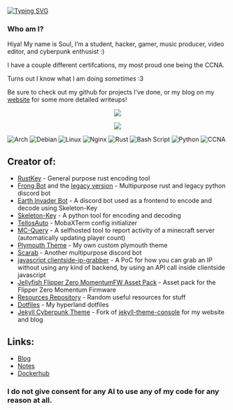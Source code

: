 
[![Typing SVG](https://readme-typing-svg.herokuapp.com?color=F7F7F7&lines=What+am+I%3F;I'm+a+hacker;I'm+a+programmer;I'm+a+sys+admin)](https://git.io/typing-svg)
  
<body>
  
### **Who am I?**
Hiya! My name is Soul, I’m a student, hacker, gamer, music producer, video editor, and cyberpunk enthusist :)

I have a couple different certifcations, my most proud one being the CCNA.

Turns out I know what I am doing *sometimes* :3

Be sure to check out my github for projects I’ve done, or my blog on my [website](https://soulsender.me) for some more detailed writeups!

<p align="center">
<!-- This is for the fire-streak -->
<img src="https://github-readme-streak-stats.herokuapp.com?user=Soulsender&theme=dark&currStreakNum=650BEF&fire=0BDAEF&currStreakLabel=888888&dates=FFFFFF&background=000000&ring=FFFFFF&stroke=650BEF&sideNums=FFFFFF&sideLabels=888888&border=FFFFFF">
</a>
<!-- This is for the stats -->
<p align="center">
<img src="https://github-readme-stats.vercel.app/api?username=Soulsender&count_private=true&show_icons=true&title_color=ffffff&icon_color=650BEF&text_color=888888FF&bg_color=000000">
</a>

![Arch](https://img.shields.io/badge/Arch%20Linux-1793D1?logo=arch-linux&logoColor=fff&style=for-the-badge)
![Debian](https://img.shields.io/badge/Debian-D70A53?style=for-the-badge&logo=debian&logoColor=white)
![Linux](https://img.shields.io/badge/Linux-FCC624?style=for-the-badge&logo=linux&logoColor=black)
![Nginx](https://img.shields.io/badge/nginx-%23009639.svg?style=for-the-badge&logo=nginx&logoColor=white)
![Rust](https://img.shields.io/badge/rust-%23000000.svg?style=for-the-badge&logo=rust&logoColor=white)
![Bash Script](https://img.shields.io/badge/bash_script-%23121011.svg?style=for-the-badge&logo=gnu-bash&logoColor=white)
![Python](https://img.shields.io/badge/python-3670A0?style=for-the-badge&logo=python&logoColor=ffdd54)
![CCNA](https://img.shields.io/badge/ccna-ffffff?style=for-the-badge&logo=cisco&logoColor=0099ff)

## Creator of:
- [RustKey](https://github.com/Soulsender/rust-key) - General purpose rust encoding tool
- [Frong Bot](https://github.com/Soulsender/frong-bot) and the [legacy version](https://github.com/Soulsender/frong-bot-python) - Multipurpose rust and legacy python discord bot
- [Earth Invader Bot](https://github.com/CosmodiumCS/MK19-Earth-Invader) - A discord bot used as a frontend to encode and decode using Skeleton-Key
- [Skeleton-Key](https://github.com/CosmodiumCS/MK15-SkeletonKey) - A python tool for encoding and decoding
- [TelIosAuto](https://github.com/Soulsender/teliosauto) - MobaXTerm config initializer
- [MC-Query](https://github.com/Soulsender/mc-query) - A selfhosted tool to report activity of a minecraft server (automatically updating player count)
- [Plymouth Theme](https://github.com/Soulsender/soulkiller-plymouth) - My own custom plymouth theme
- [Scarab](https://github.com/Soulsender/Scarab) - Another multipurpose discord bot
- [javascript clientside-ip-grabber](https://github.com/Soulsender/client-side-ip-grabber) - A PoC for how you can grab an IP without using any kind of backend, by using an API call inside clientside javascript
- [Jellyfish Flipper Zero MomentumFW Asset Pack](https://github.com/Soulsender/flipper-custom) - Asset pack for the Flipper Zero Momentum Firmware
- [Resources Repository](https://github.com/CosmodiumCS/resources) - Random useful resources for stuff
- [Dotfiles](https://github.com/Soulsender/dotfiles) - My hyperland dotfiles
- [Jekyll Cyberpunk Theme](https://github.com/Soulsender/Soulsender.github.io) - Fork of [jekyll-theme-console](https://github.com/b2a3e8/jekyll-theme-console) for my website and blog

## Links:
- [Blog](https://soulsender.me)
- [Notes](https://notes.soulsender.me)
- [Dockerhub](https://hub.docker.com/u/soulsender)

### I do not give consent for any AI to use any of my code for any reason at all.

